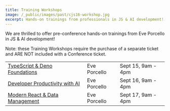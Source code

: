 ```yaml
---
title: Training Workshops
image: /_public/images/past/cjs16-workshop.jpg
excerpt: Hands-on trainings from professionals in JS & AI development!
---
```

We are thrilled to offer pre-conference hands-on trainings from Eve Porcello in JS & AI development!

Note: these Training Workshops require the purchase of a separate ticket and ARE NOT included with a Conference ticket.

<table class="styled-table">
    <tbody>
    <tr><td><a href="/2025/trainings/typescript-and-deno-foundations">TypeScript & Deno Foundations</a></td><td>Eve Porcello</td><td>Sept 15, 9am - 4pm</td></tr>
    <tr><td><a href="/2025/trainings/developer-productivity-with-ai">Developer Productivity with AI</a></td><td>Eve Porcello</td><td>Sept 16, 9am - 4pm</td></tr>
    <tr><td><a href="/2025/trainings/modern-react-and-data-management">Modern React & Data Management</a></td><td>Eve Porcello</td><td>Sept 17, 9am - 4pm</td></tr>
    </tbody>
</table>